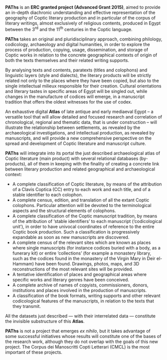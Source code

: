 **PAThs** is an **ERC granted project (Advanced Grant 2015)**, aimed to provide an in-depth diachronic understanding and effective representation of the geography of Coptic literary production and in particular of the corpus of literary writings, almost exclusively of religious contents, produced in Egypt between the 3<sup>rd</sup> and the 11<sup>th</sup> centuries in the Coptic language.

**PAThs** takes an original and pluridisciplinary approach, combining philology, codicology, archaeology and digital humanities, in order to explore the process of production, copying, usage, dissemination, and storage of Coptic works in relation to the concrete geographical contexts of origin of both the texts themselves and their related writing supports.

By analysing texts and contents, paratexts (titles and colophons) and linguistic layers (style and dialects), the literary products will be strictly related not only to the places where they have been copied, but also to the single intellectual milieux responsible for their creation.
Cultural orientations and literary tastes in specific areas of Egypt will be singled out, while changes in the manufacture of codices will emerge, in a manuscript tradition that offers the oldest witnesses for the use of codex.

An exhaustive digital **Atlas** of late antique and early mediaeval Egypt – a versatile tool that will allow detailed and focused research and correlation of chronological, regional and thematic data, that is under construction  – will illustrate the relationship between settlements, as revealed by the archaeological investigations, and intellectual production, as revealed by manuscripts, and will provide a new comprehensive perspective on the spread and development of Coptic literature and manuscript culture.

**PAThs** will integrate into its portal the just described archaeological atlas of Coptic literature (main product) with several relational databases (by-products), all of them in keeping with the finality of creating a concrete link between literary production and related geographical and archaeological context:

- A complete classification of Coptic literature, by means of the attribution of a Clavis Coptica (CC) entry to each work and each title, and of a stable identifier to each colophon.
- A complete census, edition, and translation of all the extant Coptic colophons. Particular attention will be devoted to the terminological aspects and the structural elements of colophons.
- A complete classification of the Coptic manuscript tradition, by means of the attribution of ‘stable identifiers’ to each manuscript (‘codicological unit’), in order to have univocal coordinates of reference to the entire Coptic book production. Such a classification is progressively expandable as soon as new manuscripts are discovered.
- A complete census of the relevant sites which are known as places where single manuscripts (for instance codices buried with a body, as a funerary kit) or entire ‘collections’ (for example a monastery library, such as the codices found in the monastery of the Virgin Mary in Deir el-Hammam) have been found. Drawings, photos, maps, and 3D reconstructions of the most relevant sites will be provided.
- A tentative identification of places and geographical areas where specific works and literary genres have been conceived.
- A complete archive of names of copyists, commissioners, donors, institutions and places involved in the production of manuscripts.
- A classification of the book formats, writing supports and other relevant codicological features of the manuscripts, in relation to the texts that they transmit.

All the datasets just described — with their interrelated data — constitute the invisible substructure of this **Atlas**.

**PAThs** is not a project that emerges *ex nihilo*, but it takes advantage of some successful initiatives whose results will constitute one of the bases of the research work, although they do not overlap with the goals of this new project. The Corpus dei Manoscritti Copti Letterari (CMCL) is the most important of these projects.

